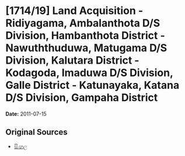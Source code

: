 # [1714/19] Land Acquisition - Ridiyagama, Ambalanthota D/S Division, Hambanthota District - Nawuththuduwa, Matugama D/S Division, Kalutara District - Kodagoda, Imaduwa D/S Division, Galle District - Katunayaka, Katana D/S Division, Gampaha District

**Date:** 2011-07-15

## Original Sources

- [සිංහල](https://documents.gov.lk/view/extra-gazettes/2011/7/1714-19_S.pdf)
